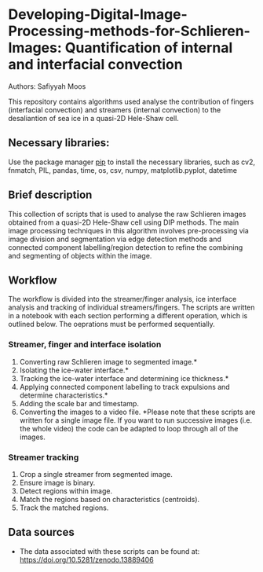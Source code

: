 # Developing-Digital-Image-Processing-methods-for-Schlieren-Images: Quantification of internal and interfacial convection
Authors: Safiyyah Moos

This repository contains algorithms used analyse the contribution of fingers (interfacial convection) and streamers (internal convection) to the desaliantion of sea ice in a quasi-2D Hele-Shaw cell.  

## Necessary libraries:

Use the package manager [pip](https://pip.pypa.io/en/stable/) to install the necessary libraries, such as cv2, fnmatch, PIL, pandas, time, os, csv, numpy, matplotlib.pyplot, datetime

## Brief description
This collection of scripts that is used to analyse the raw Schlieren images obtained from a quasi-2D Hele-Shaw cell using DIP methods. The main image processing techniques in this algorithm involves pre-processing via image division and segmentation via edge detection methods and connected component labelling/region detection to refine the combining and segmenting of objects within the image. 

## Workflow 
The workflow is divided into the streamer/finger analysis, ice interface analysis and tracking of individual streamers/fingers. The scripts are written in a notebook with each section performing a different operation, which is outlined below. The oeprations must be performed sequentially. 

### Streamer, finger and interface isolation 
1. Converting raw Schlieren image to segmented image.*
2. Isolating the ice-water interface.*
3. Tracking the ice-water interface and determining ice thickness.* 
4. Applying connected component labelling to track expulsions and determine characteristics.* 
5. Adding the scale bar and timestamp.
6. Converting the images to a video file. 
*Please note that these scripts are written for a single image file. If you want to run successive images (i.e. the whole video) the code can be adapted to loop through all of the images.  

### Streamer tracking 
1. Crop a single streamer from segmented image.
2. Ensure image is binary.
3. Detect regions within image.
4. Match the regions based on characteristics (centroids).
5. Track the matched regions.

## Data sources 
- The data associated with these scripts can be found at: https://doi.org/10.5281/zenodo.13889406
